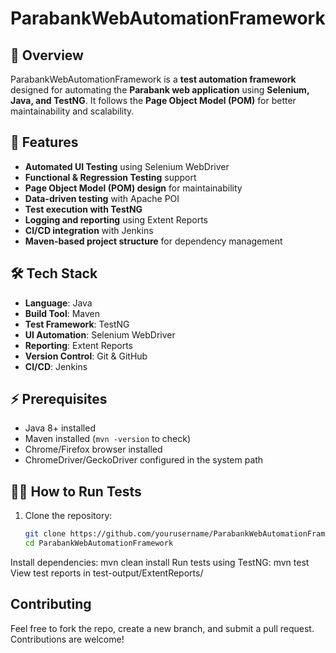 # ParabankWebAutomationFramework
## 📌 Overview  
ParabankWebAutomationFramework is a **test automation framework** designed for automating the **Parabank web application** using **Selenium, Java, and TestNG**. It follows the **Page Object Model (POM)** for better maintainability and scalability.

## 🚀 Features  
- **Automated UI Testing** using Selenium WebDriver  
- **Functional & Regression Testing** support  
- **Page Object Model (POM) design** for maintainability  
- **Data-driven testing** with Apache POI  
- **Test execution with TestNG**  
- **Logging and reporting** using Extent Reports  
- **CI/CD integration** with Jenkins  
- **Maven-based project structure** for dependency management  

## 🛠️ Tech Stack  
- **Language**: Java  
- **Build Tool**: Maven  
- **Test Framework**: TestNG  
- **UI Automation**: Selenium WebDriver  
- **Reporting**: Extent Reports  
- **Version Control**: Git & GitHub  
- **CI/CD**: Jenkins  

## ⚡ Prerequisites  
- Java 8+ installed  
- Maven installed (`mvn -version` to check)  
- Chrome/Firefox browser installed  
- ChromeDriver/GeckoDriver configured in the system path  

## 🏃‍♂️ How to Run Tests  
1. Clone the repository:  
   ```sh
   git clone https://github.com/yourusername/ParabankWebAutomationFramework.git
   cd ParabankWebAutomationFramework
Install dependencies:
mvn clean install
Run tests using TestNG:
mvn test
View test reports in test-output/ExtentReports/

## Contributing
Feel free to fork the repo, create a new branch, and submit a pull request. Contributions are welcome!



